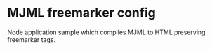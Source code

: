 # MJML freemarker config

Node application sample which compiles MJML to HTML preserving freemarker tags.
